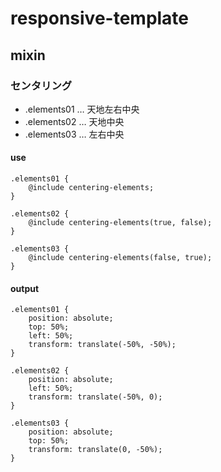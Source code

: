 # responsive-template  
  
 ## mixin  

### センタリング  
* .elements01 … 天地左右中央
* .elements02 … 天地中央
* .elements03 … 左右中央  
  
#### use  

```
.elements01 {
	@include centering-elements;
}
```

```
.elements02 {
	@include centering-elements(true, false);
}
```

```
.elements03 {
	@include centering-elements(false, true);
}
```

#### output  

```
.elements01 {
	position: absolute;
	top: 50%;
	left: 50%;
	transform: translate(-50%, -50%);
}
```

```
.elements02 {
	position: absolute;
	left: 50%;
	transform: translate(-50%, 0);
}
```

```
.elements03 {
	position: absolute;
	top: 50%;
	transform: translate(0, -50%);
}
```
